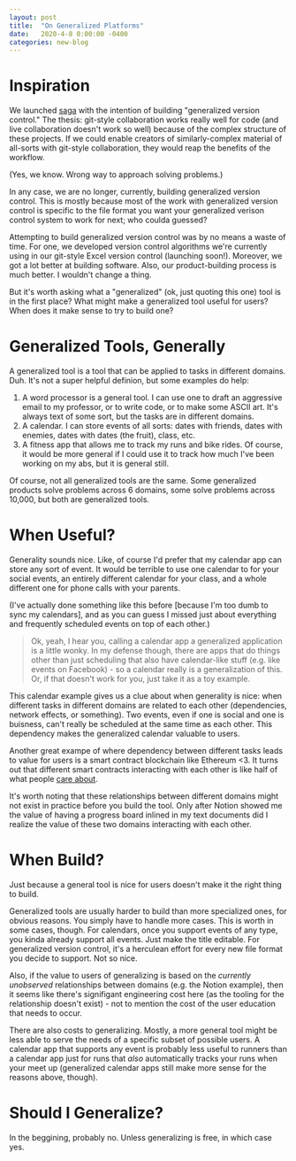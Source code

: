 ```yaml
---
layout: post
title:  "On Generalized Platforms"
date:   2020-4-8 0:00:00 -0400
categories: new-blog
---
```


# Inspiration 

We launched [saga](https://sagalab.org) with the intention of building "generalized version control." The thesis: git-style collaboration works really well for code (and live collaboration doesn't work so well) because of the complex structure of these projects. If we could enable creators of similarly-complex material of all-sorts with git-style collaboration, they would reap the benefits of the workflow. 

(Yes, we know. Wrong way to approach solving problems.)

In any case, we are no longer, currently, building generalized version control. This is mostly because most of the work with generalized version control is specific to the file format you want your generalized verison control system to work for next; who coulda guessed? 

Attempting to build generalized version control was by no means a waste of time. For one, we developed version control algorithms we're currently using in our git-style Excel version control (launching soon!). Moreover, we got a lot better at building software. Also, our product-building process is much better. I wouldn't change a thing. 

But it's worth asking what a "generalized" (ok, just quoting this one) tool is in the first place? What might make a generalized tool useful for users? When does it make sense to try to build one? 

# Generalized Tools, Generally

A generalized tool is a tool that can be applied to tasks in different domains. Duh. It's not a super helpful definion, but some examples do help:
1. A word processor is a general tool. I can use one to draft an aggressive email to my professor, or to write code, or to make some ASCII art. It's always text of some sort, but the tasks are in different domains. 
2. A calendar. I can store events of all sorts: dates with friends, dates with enemies, dates with dates (the fruit), class, etc. 
3. A fitness app that allows me to track my runs and bike rides. Of course, it would be more general if I could use it to track how much I've been working on my abs, but it is general still. 

Of course, not all generalized tools are the same. Some generalized products solve problems across 6 domains, some solve problems across 10,000, but both are generalized tools. 

# When Useful?

Generality sounds nice. Like, of course I'd prefer that my calendar app can store any sort of event. It would be terrible to use one calendar to for your social events, an entirely different calendar for your class, and a whole different one for phone calls with your parents. 

(I've actually done something like this before [because I'm too dumb to sync my calendars], and as you can guess I missed just about everything and frequently scheduled events on top of each other.)


> Ok, yeah, I hear you, calling a calendar app a generalized application is a little wonky. In my defense though, there are apps that do things other than just scheduling that also have calendar-like stuff (e.g. like events on Facebook) - so a calendar really is a generalization of this. Or, if that doesn't work for you, just take it as a toy example. 

This calendar example gives us a clue about when generality is nice: when different tasks in different domains are related to each other (dependencies, network effects, or something). Two events, even if one is social and one is buisness, can't really be scheduled at the same time as each other. This dependency makes the generalized calendar valuable to users. 

Another great exampe of where dependency between different tasks leads to value for users is a smart contract blockchain like Ethereum <3. It turns out that different smart contracts interacting with each other is like half of what people [care about](https://twitter.com/vitalikbuterin/status/1182117805405032448?lang=en).

It's worth noting that these relationships between different domains might not exist in practice before you build the tool. Only after Notion showed me the value of having a progress board inlined in my text documents did I realize the value of these two domains interacting with each other. 

# When Build?

Just because a general tool is nice for users doesn't make it the right thing to build. 

Generalized tools are usually harder to build than more specialized ones, for obvious reasons. You simply have to handle more cases. This is worth in some cases, though. For calendars, once you support events of any type, you kinda already support all events. Just make the title editable. For generalized version control, it's a herculean effort for every new file format you decide to support. Not so nice. 

Also, if the value to users of generalizing is based on the _currently unobserved_ relationships between domains (e.g. the Notion example), then it seems like there's signifigant engineering cost here (as the tooling for the relationship doesn't exist) - not to mention the cost of the user education that needs to occur.

There are also costs to generalizing. Mostly, a more general tool might be less able to serve the needs of a specific subset of possible users. A calendar app that supports any event is probably less useful to runners than a calendar app just for runs that _also_ automatically tracks your runs when your meet up (generalized calendar apps still make more sense for the reasons above, though).

# Should I Generalize?

In the beggining, probably no. Unless generalizing is free, in which case yes. 